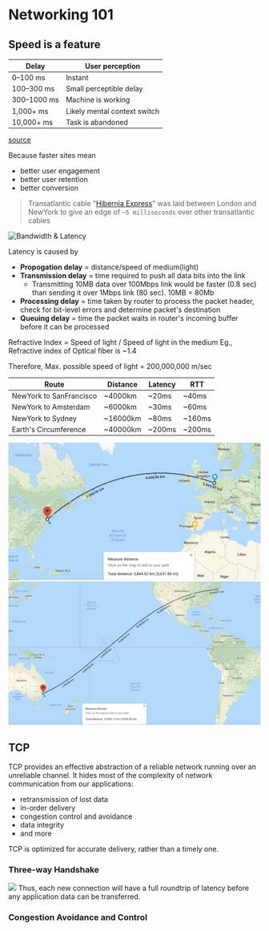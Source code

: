 # Networking 101

## Speed is a feature

|Delay|	User perception|
|----|----|
|0–100 ms	|Instant|
|100–300 ms	|Small perceptible delay|
|300–1000 ms|Machine is working|
|1,000+ ms	|Likely mental context switch|
|10,000+ ms	|Task is abandoned|

[source](https://hpbn.co/primer-on-web-performance/#speed-performance-and-human-perception)

Because faster sites mean

* better user engagement
* better user retention
* better conversion

> Transatlantic cable "[Hibernia Express](https://en.wikipedia.org/wiki/Hibernia_Express)" was laid between London and NewYork to give an edge of `~5 milliseconds` over other transatlantic cables

![Bandwidth & Latency](https://hpbn.co/assets/diagrams/9f12afe5ca29ba5c2ad555fcee5bd568.svg)

Latency is caused by

* **Propogation delay** = distance/speed of medium(light)
* **Transmission delay** = time required to push all data bits into the link
	* Transmitting 10MB data over 100Mbps link would be faster (0.8 sec) than sending it over 1Mbps link (80 sec). 10MB = 80Mb
* **Processing delay** = time taken by router to process the packet header, check for bit-level errors and determine packet's destination
* **Queuing delay** = time the packet waits in router's incoming buffer before it can be processed


Refractive Index = Speed of light / Speed of light in the medium
Eg., Refractive index of Optical fiber is \~1.4

Therefore, Max. possible speed of light = 200,000,000 m/sec

|Route|Distance|Latency|RTT|
|------|-----|-----|-----|
|NewYork to SanFrancisco| ~4000km | ~20ms |~40ms |
|NewYork to Amsterdam| ~6000km | ~30ms |~60ms |
|NewYork to Sydney| ~16000km | ~80ms |~160ms |
|Earth's Circumference| ~40000km | ~200ms |~200ms |

![](../images/NY-AMS.png)
![](../images/NY-SYD.png)

## TCP

TCP provides an effective abstraction of a reliable network running over an unreliable channel. It hides most of the complexity of network communication from our applications: 
* retransmission of lost data
* in-order delivery 
* congestion control and avoidance
* data integrity
* and more

TCP is optimized for accurate delivery, rather than a timely one.

### Three-way Handshake

![](https://hpbn.co/assets/diagrams/eefa1170a673da0140efe1ece7a2884b.svg)
Thus, each new connection will have a full roundtrip of latency before any application data can be transferred.

### Congestion Avoidance and Control

